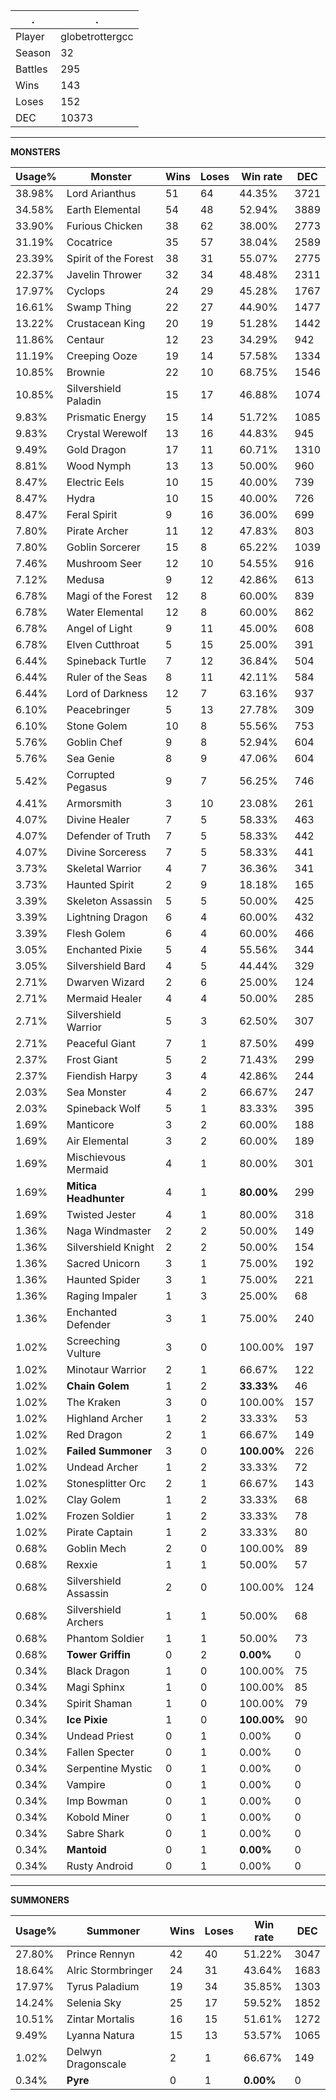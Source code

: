 .|.
|-|-
Player|globetrottergcc
Season|32
Battles|295
Wins|143
Loses|152
DEC|10373

---
**MONSTERS**

Usage%|Monster|Wins|Loses|Win rate|DEC|
-|-|-|-|-|-|
38.98%|Lord Arianthus|51|64|44.35%|3721|
34.58%|Earth Elemental|54|48|52.94%|3889|
33.90%|Furious Chicken|38|62|38.00%|2773|
31.19%|Cocatrice|35|57|38.04%|2589|
23.39%|Spirit of the Forest|38|31|55.07%|2775|
22.37%|Javelin Thrower|32|34|48.48%|2311|
17.97%|Cyclops|24|29|45.28%|1767|
16.61%|Swamp Thing|22|27|44.90%|1477|
13.22%|Crustacean King|20|19|51.28%|1442|
11.86%|Centaur|12|23|34.29%|942|
11.19%|Creeping Ooze|19|14|57.58%|1334|
10.85%|Brownie|22|10|68.75%|1546|
10.85%|Silvershield Paladin|15|17|46.88%|1074|
9.83%|Prismatic Energy|15|14|51.72%|1085|
9.83%|Crystal Werewolf|13|16|44.83%|945|
9.49%|Gold Dragon|17|11|60.71%|1310|
8.81%|Wood Nymph|13|13|50.00%|960|
8.47%|Electric Eels|10|15|40.00%|739|
8.47%|Hydra|10|15|40.00%|726|
8.47%|Feral Spirit|9|16|36.00%|699|
7.80%|Pirate Archer|11|12|47.83%|803|
7.80%|Goblin Sorcerer|15|8|65.22%|1039|
7.46%|Mushroom Seer|12|10|54.55%|916|
7.12%|Medusa|9|12|42.86%|613|
6.78%|Magi of the Forest|12|8|60.00%|839|
6.78%|Water Elemental|12|8|60.00%|862|
6.78%|Angel of Light|9|11|45.00%|608|
6.78%|Elven Cutthroat|5|15|25.00%|391|
6.44%|Spineback Turtle|7|12|36.84%|504|
6.44%|Ruler of the Seas|8|11|42.11%|584|
6.44%|Lord of Darkness|12|7|63.16%|937|
6.10%|Peacebringer|5|13|27.78%|309|
6.10%|Stone Golem|10|8|55.56%|753|
5.76%|Goblin Chef|9|8|52.94%|604|
5.76%|Sea Genie|8|9|47.06%|604|
5.42%|Corrupted Pegasus|9|7|56.25%|746|
4.41%|Armorsmith|3|10|23.08%|261|
4.07%|Divine Healer|7|5|58.33%|463|
4.07%|Defender of Truth|7|5|58.33%|442|
4.07%|Divine Sorceress|7|5|58.33%|441|
3.73%|Skeletal Warrior|4|7|36.36%|341|
3.73%|Haunted Spirit|2|9|18.18%|165|
3.39%|Skeleton Assassin|5|5|50.00%|425|
3.39%|Lightning Dragon|6|4|60.00%|432|
3.39%|Flesh Golem|6|4|60.00%|466|
3.05%|Enchanted Pixie|5|4|55.56%|344|
3.05%|Silvershield Bard|4|5|44.44%|329|
2.71%|Dwarven Wizard|2|6|25.00%|124|
2.71%|Mermaid Healer|4|4|50.00%|285|
2.71%|Silvershield Warrior|5|3|62.50%|307|
2.71%|Peaceful Giant|7|1|87.50%|499|
2.37%|Frost Giant|5|2|71.43%|299|
2.37%|Fiendish Harpy|3|4|42.86%|244|
2.03%|Sea Monster|4|2|66.67%|247|
2.03%|Spineback Wolf|5|1|83.33%|395|
1.69%|Manticore|3|2|60.00%|188|
1.69%|Air Elemental|3|2|60.00%|189|
1.69%|Mischievous Mermaid|4|1|80.00%|301|
1.69%|**Mitica Headhunter**|4|1|**80.00%**|299|
1.69%|Twisted Jester|4|1|80.00%|318|
1.36%|Naga Windmaster|2|2|50.00%|149|
1.36%|Silvershield Knight|2|2|50.00%|154|
1.36%|Sacred Unicorn|3|1|75.00%|192|
1.36%|Haunted Spider|3|1|75.00%|221|
1.36%|Raging Impaler|1|3|25.00%|68|
1.36%|Enchanted Defender|3|1|75.00%|240|
1.02%|Screeching Vulture|3|0|100.00%|197|
1.02%|Minotaur Warrior|2|1|66.67%|122|
1.02%|**Chain Golem**|1|2|**33.33%**|46|
1.02%|The Kraken|3|0|100.00%|157|
1.02%|Highland Archer|1|2|33.33%|53|
1.02%|Red Dragon|2|1|66.67%|149|
1.02%|**Failed Summoner**|3|0|**100.00%**|226|
1.02%|Undead Archer|1|2|33.33%|72|
1.02%|Stonesplitter Orc|2|1|66.67%|143|
1.02%|Clay Golem|1|2|33.33%|68|
1.02%|Frozen Soldier|1|2|33.33%|78|
1.02%|Pirate Captain|1|2|33.33%|80|
0.68%|Goblin Mech|2|0|100.00%|89|
0.68%|Rexxie|1|1|50.00%|57|
0.68%|Silvershield Assassin|2|0|100.00%|124|
0.68%|Silvershield Archers|1|1|50.00%|68|
0.68%|Phantom Soldier|1|1|50.00%|73|
0.68%|**Tower Griffin**|0|2|**0.00%**|0|
0.34%|Black Dragon|1|0|100.00%|75|
0.34%|Magi Sphinx|1|0|100.00%|85|
0.34%|Spirit Shaman|1|0|100.00%|79|
0.34%|**Ice Pixie**|1|0|**100.00%**|90|
0.34%|Undead Priest|0|1|0.00%|0|
0.34%|Fallen Specter|0|1|0.00%|0|
0.34%|Serpentine Mystic|0|1|0.00%|0|
0.34%|Vampire|0|1|0.00%|0|
0.34%|Imp Bowman|0|1|0.00%|0|
0.34%|Kobold Miner|0|1|0.00%|0|
0.34%|Sabre Shark|0|1|0.00%|0|
0.34%|**Mantoid**|0|1|**0.00%**|0|
0.34%|Rusty Android|0|1|0.00%|0|

---
**SUMMONERS**

Usage%|Summoner|Wins|Loses|Win rate|DEC|
-|-|-|-|-|-|
27.80%|Prince Rennyn|42|40|51.22%|3047|
18.64%|Alric Stormbringer|24|31|43.64%|1683|
17.97%|Tyrus Paladium|19|34|35.85%|1303|
14.24%|Selenia Sky|25|17|59.52%|1852|
10.51%|Zintar Mortalis|16|15|51.61%|1272|
9.49%|Lyanna Natura|15|13|53.57%|1065|
1.02%|Delwyn Dragonscale|2|1|66.67%|149|
0.34%|**Pyre**|0|1|**0.00%**|0|
